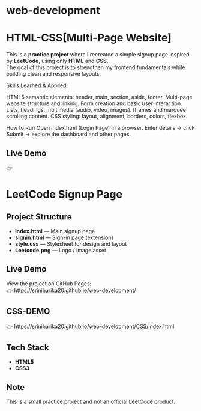 # web-development
# HTML-CSS[Multi-Page Website]
This is a **practice project** where I recreated a simple signup page inspired by **LeetCode**, using only **HTML** and **CSS**.  
The goal of this project is to strengthen my frontend fundamentals while building clean and responsive layouts.

Skills Learned & Applied:

HTML5 semantic elements: header, main, section, aside, footer.
Multi-page website structure and linking.
Form creation and basic user interaction.
Lists, headings, multimedia (audio, video, images).
Iframes and marquee scrolling content.
CSS styling: layout, alignment, borders, colors, flexbox.

How to Run
Open index.html (Login Page) in a browser.
Enter details → click Submit → explore the dashboard and other pages.
## Live Demo
👉

# LeetCode Signup Page 
## Project Structure
- **index.html** — Main signup page  
- **signin.html** — Sign-in page (extension)  
- **style.css** — Stylesheet for design and layout  
- **Leetcode.png** — Logo / image asset  
## Live Demo
View the project on GitHub Pages:  
👉 https://sriniharika20.github.io/web-development/

## CSS-DEMO
👉 https://sriniharika20.github.io/web-development/CSS/index.html

## Tech Stack 
- **HTML5**  
- **CSS3**  

## Note
This is a small practice project and not an official LeetCode product.  

